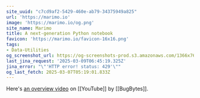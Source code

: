 ```yaml
---
site_uuid: "c7cd9af2-5429-460e-ab79-34375949a825"
url: 'https://marimo.io'
image: 'https://marimo.io/og.png'
site_name: Marimo
title: A next-generation Python notebook
favicon: 'https://marimo.io/favicon-16x16.png'
tags:
- Data-Utilities
og_screenshot_url: https://og-screenshots-prod.s3.amazonaws.com/1366x768/80/false/90a2899db32d4d92e654163dd0e81572bdfddd9d27666401f93cabd68e6ba5a0.jpeg
last_jina_request: '2025-03-09T06:45:19.325Z'
jina_error: "\"'HTTP error! status: 429'\""
og_last_fetch: 2025-03-07T05:19:01.833Z
---
```

Here's [an overview video](https://youtu.be/XoArtLKPJ2I?si=V3yg6PM34tgr3JUF) on [[YouTube]] by [[BugBytes]].



